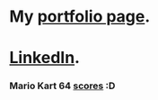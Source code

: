 # My [portfolio page](https://jjpaa.github.io/).
# [LinkedIn](https://www.linkedin.com/in/juho-j%C3%A4rvenp%C3%A4%C3%A4-54a53117a/).

### Mario Kart 64 [scores](https://www.mariokart64.com/mk64/players/1445) :D